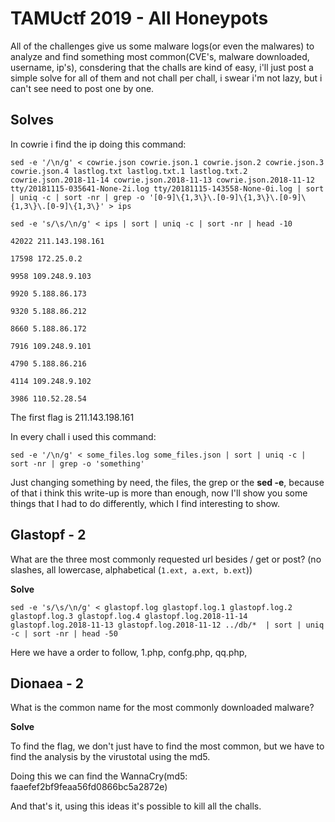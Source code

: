 ﻿# TAMUctf 2019 - All Honeypots

All of the challenges give us some malware logs(or even the malwares) to analyze and find something most common(CVE's, malware downloaded, username, ip's), consdering that the challs are kind of easy, i'll just post a simple solve for all of them and not chall per chall, i swear i'm not lazy, but i can't see need to post one by one.

## Solves

In cowrie i find the ip doing this command:

    sed -e '/\n/g' < cowrie.json cowrie.json.1 cowrie.json.2 cowrie.json.3 cowrie.json.4 lastlog.txt lastlog.txt.1 lastlog.txt.2 cowrie.json.2018-11-14 cowrie.json.2018-11-13 cowrie.json.2018-11-12 tty/20181115-035641-None-2i.log tty/20181115-143558-None-0i.log | sort | uniq -c | sort -nr | grep -o '[0-9]\{1,3\}\.[0-9]\{1,3\}\.[0-9]\{1,3\}\.[0-9]\{1,3\}' > ips

    sed -e 's/\s/\n/g' < ips | sort | uniq -c | sort -nr | head -10

    42022 211.143.198.161
    
    17598 172.25.0.2
    
    9958 109.248.9.103
    
    9920 5.188.86.173
    
    9320 5.188.86.212
    
    8660 5.188.86.172
    
    7916 109.248.9.101
    
    4790 5.188.86.216
    
    4114 109.248.9.102
    
    3986 110.52.28.54

The first flag is 211.143.198.161

In every chall i used this command:

    sed -e '/\n/g' < some_files.log some_files.json | sort | uniq -c | sort -nr | grep -o 'something'

Just changing something by need, the files, the grep or the **sed -e**, because of that i think this write-up is more than enough, now I'll show you some things that I had to do differently, which I find interesting to show.

## Glastopf - 2
What are the three most commonly requested url besides / get or post? (no slashes, all lowercase, alphabetical (`1.ext, a.ext, b.ext`))

**Solve**

    sed -e 's/\s/\n/g' < glastopf.log glastopf.log.1 glastopf.log.2 glastopf.log.3 glastopf.log.4 glastopf.log.2018-11-14 glastopf.log.2018-11-13 glastopf.log.2018-11-12 ../db/*  | sort | uniq -c | sort -nr | head -50

Here we have a order to follow, 1.php, confg.php, qq.php,

## Dionaea - 2
What is the common name for the most commonly downloaded malware?

**Solve**

To find the flag, we don't just have to find the most common, but we have to find the analysis by the virustotal using the md5.

Doing this we can find the WannaCry(md5: faaefef2bf9feaa56fd0866bc5a2872e)


And that's it, using this ideas it's possible to kill all the challs.
